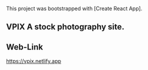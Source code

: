 This project was bootstrapped with [Create React App].

## VPIX A stock photography site.

## Web-Link

https://vpix.netlify.app
